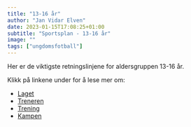 ```yaml
---
title: "13-16 år"
author: "Jan Vidar Elven"
date: 2023-01-15T17:08:25+01:00
subtitle: "Sportsplan - 13-16 år"
image: ""
tags: ["ungdomsfotball"]
---
```


Her er de viktigste retningslinjene for aldersgruppen 13-16 år.

Klikk på linkene under for å lese mer om:

- [Laget](/page/sportsplan/13-16/laget/)
- [Treneren](/page/sportsplan/13-16/treneren/)
- [Trening](/page/sportsplan/13-16/trening/)
- [Kampen](/page/sportsplan/13-16/kampen/)
